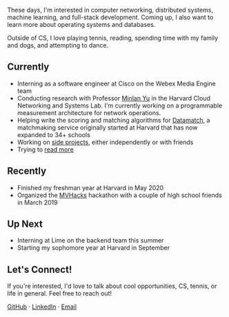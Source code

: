 ---
---

These days, I'm interested in computer networking, distributed systems, machine learning, and full-stack development.
Coming up, I also want to learn more about operating systems and databases.

Outside of CS, I love playing tennis, reading, spending time with my family and dogs, and attempting to dance.

## Currently
- Interning as a software engineer at Cisco on the Webex Media Engine team
- Conducting research with Professor [Minlan Yu](http://minlanyu.seas.harvard.edu) in the Harvard Cloud Networking and Systems Lab. I'm currently working on a programmable measurement architecture for network operations.
- Helping write the scoring and matching algorithms for [Datamatch](https://datamatch.me), a matchmaking service originally started at Harvard that has now expanded to 34+ schools
- Working on [side projects](/projects), either independently or with friends
- Trying to [read more](/reading)

## Recently
- Finished my freshman year at Harvard in May 2020
- Organized the [MVHacks](https://mvhacks.io) hackathon with a couple of high school friends in March 2019

## Up Next
- Interning at Lime on the backend team this summer
- Starting my sophomore year at Harvard in September

## Let's Connect!

If you're interested, I'd love to talk about cool opportunities, CS, tennis, or life in general. Feel free to reach out!

[GitHub](https://github.com/HsuJeremy) · [LinkedIn](https://www.linkedin.com/in/jeremy-hsu/) · [Email](mailto:jeremyhsu@college.harvard.edu)
